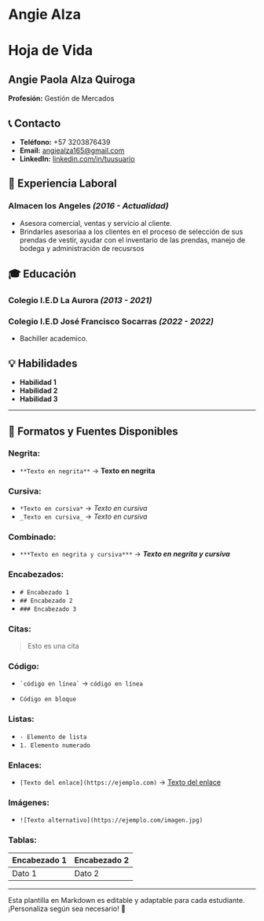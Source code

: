 # Angie Alza
# Hoja de Vida

## Angie Paola Alza Quiroga
**Profesión:** Gestión de Mercados

## 📞 Contacto
- **Teléfono:** +57 3203876439
- **Email:** angiealza165@gmail.com
- **LinkedIn:** [linkedin.com/in/tuusuario](https://linkedin.com/in/tuusuario)

## 🏢 Experiencia Laboral
### **Almacen los Angeles** _(2016 - Actualidad)_
- Asesora comercial, ventas y servicio al cliente.
- Brindarles asesoriaa a los clientes en el proceso de selección de sus prendas de vestir, ayudar con el inventario de las prendas, manejo de bodega y administración de recusrsos


## 🎓 Educación
### **Colegio I.E.D La Aurora** _(2013 - 2021)_
### **Colegio I.E.D José Francisco Socarras** _(2022 - 2022)_
- Bachiller academico.

## 💡 Habilidades
- **Habilidad 1**
- **Habilidad 2**
- **Habilidad 3**

---

## 🎨 Formatos y Fuentes Disponibles

### **Negrita:**
- `**Texto en negrita**` → **Texto en negrita**

### **Cursiva:**
- `*Texto en cursiva*` → *Texto en cursiva*
- `_Texto en cursiva_` → _Texto en cursiva_

### **Combinado:**
- `***Texto en negrita y cursiva***` → ***Texto en negrita y cursiva***

### **Encabezados:**
- `# Encabezado 1`
- `## Encabezado 2`
- `### Encabezado 3`

### **Citas:**
> Esto es una cita

### **Código:**
- `` `código en línea` `` → `código en línea`
- ```
  Código en bloque
  ```

### **Listas:**
- `- Elemento de lista`
- `1. Elemento numerado`

### **Enlaces:**
- `[Texto del enlace](https://ejemplo.com)` → [Texto del enlace](https://ejemplo.com)

### **Imágenes:**
- `![Texto alternativo](https://ejemplo.com/imagen.jpg)`

### **Tablas:**
| Encabezado 1 | Encabezado 2 |
|-------------|-------------|
| Dato 1     | Dato 2      |

---

Esta plantilla en Markdown es editable y adaptable para cada estudiante. ¡Personaliza según sea necesario! 🎯

